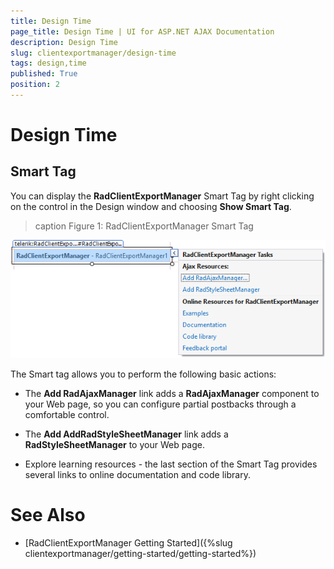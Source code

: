 ```yaml
---
title: Design Time
page_title: Design Time | UI for ASP.NET AJAX Documentation
description: Design Time
slug: clientexportmanager/design-time
tags: design,time
published: True
position: 2
---
```


# Design Time



## Smart Tag

You can display the **RadClientExportManager** Smart Tag by right clicking on the control in the Design window and choosing **Show Smart Tag**.
>caption Figure 1: RadClientExportManager Smart Tag

![clientexportmanager-smart-tag](images/clientexportmanager-smart-tag.png)

The Smart tag allows you to perform the following basic actions:

* The **Add RadAjaxManager** link adds a **RadAjaxManager** component to your Web page, so you can configure partial postbacks through a comfortable control.

* The **Add AddRadStyleSheetManager** link adds a **RadStyleSheetManager** to your Web page.

* Explore learning resources - the last section of the Smart Tag provides several links to online documentation and code library.

# See Also

 * [RadClientExportManager Getting Started]({%slug clientexportmanager/getting-started/getting-started%})
